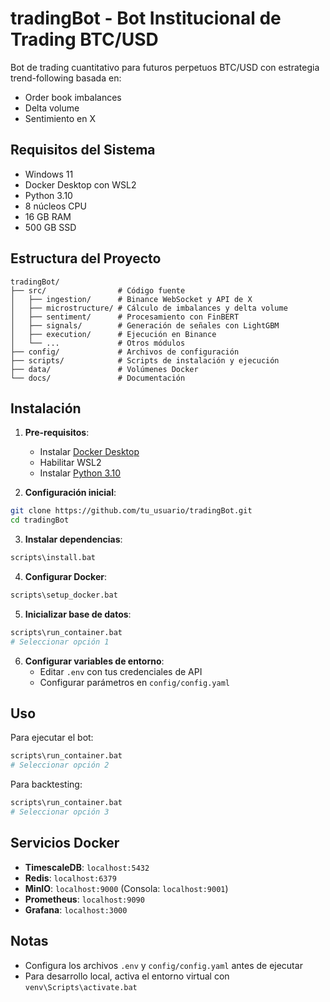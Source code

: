 # tradingBot - Bot Institucional de Trading BTC/USD

Bot de trading cuantitativo para futuros perpetuos BTC/USD con estrategia trend-following basada en:

- Order book imbalances
- Delta volume
- Sentimiento en X

## Requisitos del Sistema

- Windows 11
- Docker Desktop con WSL2
- Python 3.10
- 8 núcleos CPU
- 16 GB RAM
- 500 GB SSD

## Estructura del Proyecto

```
tradingBot/
├── src/                # Código fuente
│   ├── ingestion/      # Binance WebSocket y API de X
│   ├── microstructure/ # Cálculo de imbalances y delta volume
│   ├── sentiment/      # Procesamiento con FinBERT
│   ├── signals/        # Generación de señales con LightGBM
│   ├── execution/      # Ejecución en Binance
│   └── ...             # Otros módulos
├── config/             # Archivos de configuración
├── scripts/            # Scripts de instalación y ejecución
├── data/               # Volúmenes Docker
└── docs/               # Documentación
```

## Instalación

1. **Pre-requisitos**:

   - Instalar [Docker Desktop](https://docker.com/products/docker-desktop)
   - Habilitar WSL2
   - Instalar [Python 3.10](https://python.org/downloads)

2. **Configuración inicial**:

```bash
git clone https://github.com/tu_usuario/tradingBot.git
cd tradingBot
```

3. **Instalar dependencias**:

```bash
scripts\install.bat
```

4. **Configurar Docker**:

```bash
scripts\setup_docker.bat
```

5. **Inicializar base de datos**:

```bash
scripts\run_container.bat
# Seleccionar opción 1
```

6. **Configurar variables de entorno**:
   - Editar `.env` con tus credenciales de API
   - Configurar parámetros en `config/config.yaml`

## Uso

Para ejecutar el bot:

```bash
scripts\run_container.bat
# Seleccionar opción 2
```

Para backtesting:

```bash
scripts\run_container.bat
# Seleccionar opción 3
```

## Servicios Docker

- **TimescaleDB**: `localhost:5432`
- **Redis**: `localhost:6379`
- **MinIO**: `localhost:9000` (Consola: `localhost:9001`)
- **Prometheus**: `localhost:9090`
- **Grafana**: `localhost:3000`

## Notas

- Configura los archivos `.env` y `config/config.yaml` antes de ejecutar
- Para desarrollo local, activa el entorno virtual con `venv\Scripts\activate.bat`
